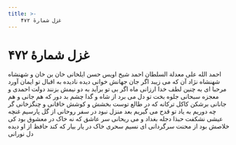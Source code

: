 ```yaml
---
title: >-
    غزل شمارهٔ ۴۷۲
---
```

# غزل شمارهٔ ۴۷۲

احمد الله علی معدلة السلطان
احمد شیخ اویس حسن ایلخانی
خان بن خان و شهنشاه شهنشاه نژاد
آن که می زیبد اگر جان جهانش خوانی
دیده نادیده به اقبال تو ایمان آورد
مرحبا ای به چنین لطف خدا ارزانی
ماه اگر بی تو برآید به دو نیمش بزنند
دولت احمدی و معجزه سبحانی
جلوه بخت تو دل می برد از شاه و گدا
چشم بد دور که هم جانی و هم جانانی
برشکن کاکل ترکانه که در طالع توست
بخشش و کوشش خاقانی و چنگزخانی
گر چه دوریم به یاد تو قدح می گیریم
بعد منزل نبود در سفر روحانی
از گل پارسیم غنچه عیشی نشکفت
حبذا دجله بغداد و می ریحانی
سر عاشق که نه خاک در معشوق بود
کی خلاصش بود از محنت سرگردانی
ای نسیم سحری خاک در یار بیار
که کند حافظ از او دیده دل نورانی
